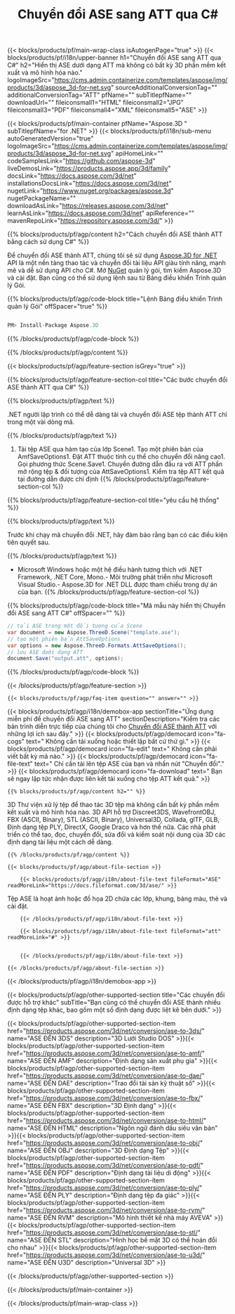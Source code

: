 ﻿---
title: Chuyển đổi ASE sang ATT qua C# 
url: /vi/net/conversion/ase-to-att/ 
description: Mã mẫu cho chuyển đổi ASE thành ATT C#. Sử dụng API mã mẫu cho hàng loạt tệp ASE để chuyển đổi ATT trong VB .NET, Asp .NET hoặc bất kỳ ứng dụng dựa trên .NET nào.
---
{{< blocks/products/pf/main-wrap-class isAutogenPage="true" >}}
{{< blocks/products/pf/i18n/upper-banner h1="Chuyển đổi ASE sang ATT qua C#" h2="Hiển thị ASE dưới dạng ATT mà không có bất kỳ 3D phần mềm kết xuất và mô hình hóa nào." logoImageSrc="https://cms.admin.containerize.com/templates/aspose/img/products/3d/aspose_3d-for-net.svg" sourceAdditionalConversionTag="" additionalConversionTag="ATT" pfName="" subTitlepfName="" downloadUrl="" fileiconsmall1="HTML" fileiconsmall2="JPG" fileiconsmall3="PDF" fileiconsmall4="XML" fileiconsmall5="ASE" >}}

{{< blocks/products/pf/main-container pfName="Aspose.3D " subTitlepfName="for .NET" >}}
{{< blocks/products/pf/i18n/sub-menu autoGeneratedVersion="true" logoImageSrc="https://cms.admin.containerize.com/templates/aspose/img/products/3d/aspose_3d-for-net.svg" apiHomeLink="" codeSamplesLink="https://github.com/aspose-3d" liveDemosLink="https://products.aspose.app/3d/family" docsLink="https://docs.aspose.com/3d/net" installationsDocsLink="https://docs.aspose.com/3d/net" nugetLink="https://www.nuget.org/packages/aspose.3d" nugetPackageName="" downloadAsLink="https://releases.aspose.com/3d/net" learnAsLink="https://docs.aspose.com/3d/net" apiReference="" mavenRepoLink="https://repository.aspose.com/3d/" >}}

{{% blocks/products/pf/agp/content h2="Cách chuyển đổi ASE thành ATT bằng cách sử dụng C#" %}}

 Để chuyển đổi ASE thành ATT, chúng tôi sẽ sử dụng
 [Aspose.3D for .NET](https://products.aspose.com/3d/net) 
 API là một nền tảng thao tác và chuyển đổi tài liệu API giàu tính năng, mạnh mẽ và dễ sử dụng API cho C#. Mở
 [NuGet](https://www.nuget.org/packages/aspose.3d) 
 quản lý gói, tìm kiếm
 Aspose.3D 
 và cài đặt. Bạn cũng có thể sử dụng lệnh sau từ Bảng điều khiển Trình quản lý Gói.

{{% blocks/products/pf/agp/code-block title="Lệnh Bảng điều khiển Trình quản lý Gói" offSpacer="true" %}}

```cs

PM> Install-Package Aspose.3D


```

{{% /blocks/products/pf/agp/code-block %}}

{{% /blocks/products/pf/agp/content %}}

{{< blocks/products/pf/agp/feature-section isGrey="true" >}}

{{% blocks/products/pf/agp/feature-section-col title="Các bước chuyển đổi ASE thành ATT qua C#" %}}

{{% blocks/products/pf/agp/text %}}

 .NET người lập trình có thể dễ dàng tải và chuyển đổi ASE tệp thành ATT chỉ trong một vài dòng mã.

{{% /blocks/products/pf/agp/text %}}

1. Tải tệp ASE qua hàm tạo của lớp Scene1. Tạo một phiên bản của AmfSaveOptions1. Đặt ATT thuộc tính cụ thể cho chuyển đổi nâng cao1. Gọi phương thức Scene.Save1. Chuyển đường dẫn đầu ra với ATT phần mở rộng tệp & đối tượng của AttSaveOptions1. Kiểm tra tệp ATT kết quả tại đường dẫn được chỉ định
{{% /blocks/products/pf/agp/feature-section-col %}}

{{% blocks/products/pf/agp/feature-section-col title="yêu cầu hệ thống" %}}

{{% blocks/products/pf/agp/text %}}

 Trước khi chạy mã chuyển đổi .NET, hãy đảm bảo rằng bạn có các điều kiện tiên quyết sau.

{{% /blocks/products/pf/agp/text %}}

- Microsoft Windows hoặc một hệ điều hành tương thích với .NET Framework, .NET Core, Mono.- Môi trường phát triển như Microsoft Visual Studio.- Aspose.3D for .NET DLL được tham chiếu trong dự án của bạn.
{{% /blocks/products/pf/agp/feature-section-col %}}

{{% blocks/products/pf/agp/code-block title="Mã mẫu này hiển thị Chuyển đổi ASE sang ATT C#" offSpacer="" %}}

```cs
// tải ASE trong một đối tượng của Scene 
var document = new Aspose.ThreeD.Scene("template.ase");
// tạo một phiên bản AttSaveOptions 
var options = new Aspose.ThreeD.Formats.AttSaveOptions();
// lưu ASE dưới dạng ATT 
document.Save("output.att", options); 


```

{{% /blocks/products/pf/agp/code-block %}}

{{< /blocks/products/pf/agp/feature-section >}}

    {{< blocks/products/pf/agp/faq-item question="" answer="" >}}
 

<!-- aboutfile Starts -->

{{< blocks/products/pf/agp/i18n/demobox-app sectionTitle="Ứng dụng miễn phí để chuyển đổi ASE sang ATT" sectionDescription="Kiểm tra các bản trình diễn trực tiếp của chúng tôi cho [Chuyển đổi ASE thành ATT](https://products.aspose.app/3d/conversion/ase-to-att) với những lợi ích sau đây." >}}
        {{< blocks/products/pf/agp/democard icon="fa-cogs" text=" Không cần tải xuống hoặc thiết lập bất cứ thứ gì." >}}
        {{< blocks/products/pf/agp/democard icon="fa-edit" text=" Không cần phải viết bất kỳ mã nào." >}}
        {{< blocks/products/pf/agp/democard icon="fa-file-text" text=" Chỉ cần tải lên tệp ASE của bạn và nhấn nút \"Chuyển đổi\"." >}}
        {{< blocks/products/pf/agp/democard icon="fa-download" text=" Bạn sẽ ngay lập tức nhận được liên kết tải xuống cho tệp ATT kết quả." >}}

    {{% blocks/products/pf/agp/content h2="" %}}

 3D Thư viện xử lý tệp để thao tác 3D tệp mà không cần bất kỳ phần mềm kết xuất và mô hình hóa nào. 3D API hỗ trợ Discreet3DS, WavefrontOBJ, FBX (ASCII, Binary), STL (ASCII, Binary), Universal3D, Collada, glTF, GLB, Định dạng tệp PLY, DirectX, Google Draco và hơn thế nữa. Các nhà phát triển có thể tạo, đọc, chuyển đổi, sửa đổi và kiểm soát nội dung của 3D các định dạng tài liệu một cách dễ dàng.



    {{% /blocks/products/pf/agp/content %}}

    {{< blocks/products/pf/agp/about-file-section >}}

        {{< blocks/products/pf/agp/i18n/about-file-text fileFormat="ASE" readMoreLink="https://docs.fileformat.com/3d/ase/" >}}
Tệp ASE là hoạt ảnh hoặc đồ họa 2D chứa các lớp, khung, bảng màu, thẻ và cài đặt.

        {{< /blocks/products/pf/agp/i18n/about-file-text >}}

        {{< blocks/products/pf/agp/i18n/about-file-text fileFormat="att" readMoreLink="#" >}}


        {{< /blocks/products/pf/agp/i18n/about-file-text >}}

    {{< /blocks/products/pf/agp/about-file-section >}}

{{< /blocks/products/pf/agp/i18n/demobox-app >}}

<!-- aboutfile Ends -->

{{< blocks/products/pf/agp/other-supported-section title="Các chuyển đổi được hỗ trợ khác" subTitle="Bạn cũng có thể chuyển đổi ASE thành nhiều định dạng tệp khác, bao gồm một số định dạng được liệt kê bên dưới." >}}

{{< blocks/products/pf/agp/other-supported-section-item href="https://products.aspose.com/3d/net/conversion/ase-to-3ds/" name="ASE ĐẾN 3DS" description="3D Lưới Studio DOS" >}}{{< blocks/products/pf/agp/other-supported-section-item href="https://products.aspose.com/3d/net/conversion/ase-to-amf/" name="ASE ĐẾN AMF" description="Định dạng sản xuất phụ gia" >}}{{< blocks/products/pf/agp/other-supported-section-item href="https://products.aspose.com/3d/net/conversion/ase-to-dae/" name="ASE ĐẾN DAE" description="Trao đổi tài sản kỹ thuật số" >}}{{< blocks/products/pf/agp/other-supported-section-item href="https://products.aspose.com/3d/net/conversion/ase-to-fbx/" name="ASE ĐẾN FBX" description="3D Định dạng" >}}{{< blocks/products/pf/agp/other-supported-section-item href="https://products.aspose.com/3d/net/conversion/ase-to-html/" name="ASE ĐẾN HTML" description="Ngôn ngữ đánh dấu siêu văn bản" >}}{{< blocks/products/pf/agp/other-supported-section-item href="https://products.aspose.com/3d/net/conversion/ase-to-obj/" name="ASE ĐẾN OBJ" description="3D Định dạng Tệp" >}}{{< blocks/products/pf/agp/other-supported-section-item href="https://products.aspose.com/3d/net/conversion/ase-to-pdf/" name="ASE ĐẾN PDF" description="Định dạng tài liệu di động" >}}{{< blocks/products/pf/agp/other-supported-section-item href="https://products.aspose.com/3d/net/conversion/ase-to-ply/" name="ASE ĐẾN PLY" description="Định dạng tệp đa giác" >}}{{< blocks/products/pf/agp/other-supported-section-item href="https://products.aspose.com/3d/net/conversion/ase-to-rvm/" name="ASE ĐẾN RVM" description="Mô hình thiết kế nhà máy AVEVA" >}}{{< blocks/products/pf/agp/other-supported-section-item href="https://products.aspose.com/3d/net/conversion/ase-to-stl/" name="ASE ĐẾN STL" description="Hình học bề mặt 3D có thể hoán đổi cho nhau" >}}{{< blocks/products/pf/agp/other-supported-section-item href="https://products.aspose.com/3d/net/conversion/ase-to-u3d/" name="ASE ĐẾN U3D" description="Universal 3D" >}}

{{< /blocks/products/pf/agp/other-supported-section >}}

{{< /blocks/products/pf/main-container >}}
    
{{< /blocks/products/pf/main-wrap-class >}}